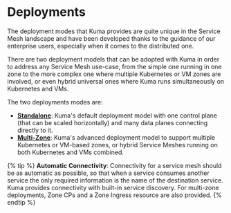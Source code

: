---
---
# Deployments

The deployment modes that Kuma provides are quite unique in the Service Mesh landscape and have been developed thanks to the guidance of our enterprise users, especially when it comes to the distributed one.

There are two deployment models that can be adopted with Kuma in order to address any Service Mesh use-case, from the simple one running in one zone to the more complex one where multiple Kubernetes or VM zones are involved, or even hybrid universal ones where Kuma runs simultaneously on Kubernetes and VMs.

The two deployments modes are:

* [**Standalone**](/docs/1.2.3/deployments/stand-alone): Kuma's default deployment model with one control plane (that can be scaled horizontally) and many data planes connecting directly to it.
* [**Multi-Zone**](/docs/1.2.3/deployments/multi-zone): Kuma's advanced deployment model to support multiple Kubernetes or VM-based zones, or hybrid Service Meshes running on both Kubernetes and VMs combined.

{% tip %}
**Automatic Connectivity**: Connectivity for a service mesh should be as automatic as possible, so that when a service consumes another service the only required information is the name of the destination service. Kuma provides connectivity with built-in service discovery. For multi-zone deployments, Zone CPs and a Zone Ingress resource are also provided.
{% endtip %}
